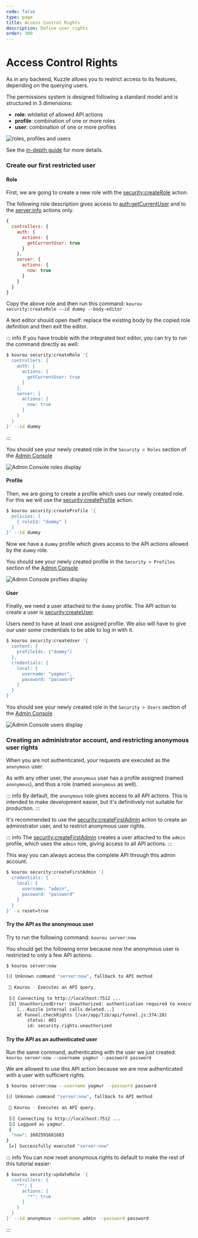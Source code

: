 ```yaml
---
code: false
type: page
title: Access Control Rights
description: Define user rights
order: 300
---
```


# Access Control Rights

As in any backend, Kuzzle allows you to restrict access to its features, depending on the querying users.

The permissions system is designed following a standard model and is structured in 3 dimensions:
 - **role**: whitelist of allowed API actions
 - **profile**: combination of one or more roles
 - **user**: combination of one or more profiles

![roles, profiles and users](./role-profile-user.png)

See the [in-depth guide](/core/2/guides/some-link-for-acl-in-depth) for more details.

### Create our first restricted user

#### Role

First, we are going to create a new role with the [security:createRole](/core/2/api/controllers/security/create-role) action.

The following role description gives access to [auth:getCurrentUser](/core/2/api/controllers/auth/get-current-user) and to the [server:info](/core/2/api/controllers/auth/get-current-user) actions only.

```js
{
  controllers: {
    auth: {
      actions: {
        getCurrentUser: true
      }
    },
    server: {
      actions: {
        now: true
      }
    }
  }
}
```

Copy the above role and then run this command: `kourou security:createRole --id dummy --body-editor`

A text editor should open itself: replace the existing body by the copied role definition and then exit the editor.

::: info
If you have trouble with the integrated text editor, you can try to run the command directly as well:  

```bash
$ kourou security:createRole '{
  controllers: {
    auth: {
      actions: {
        getCurrentUser: true
      }
    },
    server: {
      actions: {
        now: true
      }
    }
  }
}' --id dummy
```
:::

You should see your newly created role in the `Security > Roles` section of the [Admin Console](http://console.kuzzle.io)

![Admin Console roles display](./admin-console-roles.png)

#### Profile

Then, we are going to create a profile which uses our newly created role. For this we will use the [security:createProfile](/core/2/api/controllers/security/create-profile) action.

```bash
$ kourou security:createProfile '{
  policies: [
    { roleId: "dummy" }
  ]
}' --id dummy
```

Now we have a `dummy` profile which gives access to the API actions allowed by the `dummy` role.

You should see your newly created profile in the `Security > Profiles` section of the [Admin Console](http://console.kuzzle.io)

![Admin Console profiles display](./admin-console-profiles.png)

#### User

Finally, we need a user attached to the `dummy` profile. The API action to create a user is [security:createUser](/core/2/api/controllers/security/create-user).

Users need to have at least one assigned profile. We also will have to give our user some credentials to be able to log in with it.

```bash
$ kourou security:createUser '{
  content: {
    profileIds: ["dummy"]
  },
  credentials: {
    local: {
      username: "yagmur",
      password: "password"
    }
  }
}'
```

You should see your newly created role in the `Security > Users` section of the [Admin Console](http://console.kuzzle.io)

![Admin Console users display](./admin-console-users.png)

### Creating an administrator account, and restricting anonymous user rights

When you are not authenticated, your requests are executed as the `anonymous` user.

As with any other user, the `anonymous` user has a profile assigned (named `anonymous`), and thus a role (named `anonymous` as well).

::: info
By default, the `anonymous` role gives access to all API actions. This is intended to make development easier, but it's definitively not suitable for production.
:::

It's recommended to use the [security:createFirstAdmin](/core/2/api/controllers/security/create-first-admin) action to create an administrator user, and to restrict anonymous user rights.

::: info
The [security:createFirstAdmin](/core/2/api/controllers/security/create-first-admin) creates a user attached to the `admin` profile, which uses the `admin` role, giving access to all API actions.
:::

This way you can always access the complete API through this admin account.

```bash
$ kourou security:createFirstAdmin '{
  credentials: {
    local: {
      username: "admin",
      password: "password"
    }
  }
}' -a reset=true
```

#### Try the API as the anonymous user

Try to run the following command: `kourou server:now`

You should get the following error because now the anonymous user is restricted to only a few API actions:

```bash
$ kourou server:now

[ℹ] Unknown command "server:now", fallback to API method
 
 🚀 Kourou - Executes an API query.
 
 [ℹ] Connecting to http://localhost:7512 ...
 [X] UnauthorizedError: Unauthorized: authentication required to execute the action "server:now". -1
    [...Kuzzle internal calls deleted...]
    at Funnel.checkRights (/var/app/lib/api/funnel.js:374:28)
        status: 401
        id: security.rights.unauthorized
```

#### Try the API as an authenticated user

Run the same command, authenticating with the user we just created: `kourou server:now --username yagmur --password password`

We are allowed to use this API action because we are now authenticated with a user with sufficient rights.

```bash
$ kourou server:now --username yagmur --password password

[ℹ] Unknown command "server:now", fallback to API method
 
 🚀 Kourou - Executes an API query.
 
 [ℹ] Connecting to http://localhost:7512 ...
 [ℹ] Loggued as yagmur.
 {
  "now": 1602591681683
}
 [✔] Successfully executed "server:now"
```

::: info
You can now reset anonymous rights to default to make the rest of this tutorial easier:
```bash
$ kourou security:updateRole '{
  controllers: {
    "*": {
      actions: {
        "*": true
      }
    }
  }
}' --id anonymous --username admin --password password
```
:::
